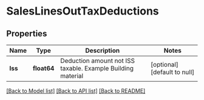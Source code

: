 # SalesLinesOutTaxDeductions

## Properties
Name | Type | Description | Notes
------------ | ------------- | ------------- | -------------
**Iss** | **float64** | Deduction amount not ISS taxable. Example Building material | [optional] [default to null]

[[Back to Model list]](../README.md#documentation-for-models) [[Back to API list]](../README.md#documentation-for-api-endpoints) [[Back to README]](../README.md)


